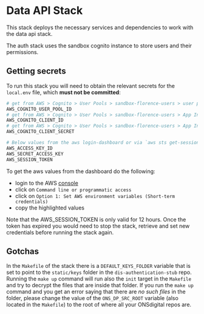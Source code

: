 # Data API Stack

This stack deploys the necessary services and dependencies to work with the data api stack.

The auth stack uses the sandbox cognito instance to store users and their permissions.

## Getting secrets

To run this stack you will need to obtain the relevant secrets for the `local.env` file, which **must not be committed**:

```sh
# get from AWS > Cognito > User Pools > sandbox-florence-users > user pool ID
AWS_COGNITO_USER_POOL_ID
# get from AWS > Cognito > User Pools > sandbox-florence-users > App Integration > App clients > dp-identity-api > client id
AWS_COGNITO_CLIENT_ID
# get from AWS > Cognito > User Pools > sandbox-florence-users > App Integration > App clients > dp-identity-api > client secret
AWS_COGNITO_CLIENT_SECRET

# Below values from the aws login-dashboard or via `aws sts get-session-token`
AWS_ACCESS_KEY_ID
AWS_SECRET_ACCESS_KEY
AWS_SESSION_TOKEN
```

To get the aws values from the dashboard do the following:

- login to the AWS [console](https://ons.awsapps.com/start#/)
- click on `Command line or programmatic access`
- click on `Option 1: Set AWS environment variables (Short-term credentials)`
- copy the highlighted values

Note that the AWS_SESSION_TOKEN is only valid for 12 hours. Once the token has expired you would need to stop the stack, retrieve and set new credentials before running the stack again.

## Gotchas

In the `Makefile` of the stack there is a `DEFAULT_KEYS_FOLDER` variable that is set to point to the `static/keys` folder in the `dis-authentication-stub` repo.
Running the `make up` command will run also the `init` target in the `Makefile` and try to decrypt the files that are inside that folder.
If you run the `make up` command and you get an error saying that there are *no such files* in the folder, please change the value of the `ONS_DP_SRC_ROOT` variable (also located in the `Makefile`) to the root of where all your ONSdigital repos are.